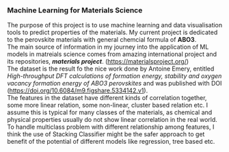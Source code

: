 ### Machine Learning for Materials Science  
The purpose of this project is to use machine learning and data visualisation tools to predict properties of the materials. My current project is dedicated to the perovskite materials with general chemcial formula of **ABO3**.   
The main source of information in my journey into the application of ML models in matreials science comes from amazing international project and its repositories, ***materials project***. (https://materialsproject.org/)  
The dataset is the result fo the nice work done by Antoine Emery, entitled *High-throughput DFT calculations of formation energy, stability and oxygen vacancy formation energy of ABO3 perovskites* and was published with DOI (https://doi.org/10.6084/m9.figshare.5334142.v1).  
The features in the dataset have different kinds of correlation together, some more linear relation, some non-linear, cluster based relation etc. I assume this is typical for many classes of the materials, as chemical and physical properties usually do not show linear correlation in the real world.  
To handle multiclass problem with different relationship among features, I think the use of Stacking Classifier might be the safer approach to get benefit of the potential of different models like regression, tree based etc. 
